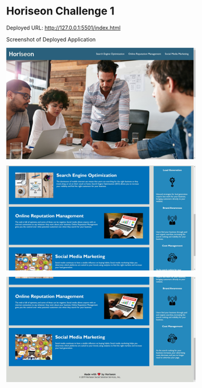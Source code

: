 # Horiseon Challenge 1

Deployed URL:
http://127.0.0.1:5501/index.html

Screenshot of Deployed Application

![Alt text](./assets/images/horiseon_screenshot1.jfif "Screen shot of working application")

![Alt text](./assets/images/horiseon_screenshot2.jfif "Screen shot of working application")


![Alt text](./assets/images/horiseon_screenshot3.jfif "Screen shot of working application")
